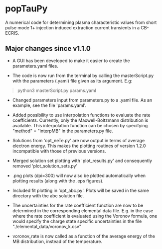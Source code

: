 # popTauPy

A numerical code for determining plasma characteristic values from 
short pulse mode 1+ injection induced extraction current transients
in a CB-ECRIS.

## Major changes since v1.1.0
* A GUI has been developed to make it easier to create 
the parameters.yaml files.

* The code is now run from the terminal by calling the 
masterScript.py with the parameters (.yaml) file 
given as its argument. E.g:
> python3 masterScript.py params.yaml

* Changed parameters input from parameters.py to a .yaml file.
As an example, see the file 'params.yaml'.

* Added possibility to use interpolation functions 
to evaluate the rate coefficients. Currently,
only the Maxwell-Boltzmann distribution is available.
This interpolation function can be chosen by specifying 
"method" = "interpMB" in the parameters.py file.

* Solutions from 'opt_neTe.py' are now output in terms of 
average electron energy. This makes the plotting routines of 
version 1.2.0 incompatible with those of previous versions.

* Merged solution set plotting with 'plot_results.py'
and consequently removed 'plot_solution_sets.py'

* .png plots (dpi=300) will now also be plotted automatically 
when plotting results (along with the .eps figures).

* Included fit plotting in 'opt_abc.py'. Plots will be saved in the 
same directory with the abc solution file.

* The uncertainties for the rate coefficient function are now 
to be determined in the corresponding elemental data file.
E.g. in the case where the rate coefficient is evaluated using the 
Voronov formula, one would specify the charge state specific uncertainties
in the file "./elemental_data/voronov_k.csv"

* voronov_rate is now called as a function of the average energy of
the MB distribution, instead of the temperature.
